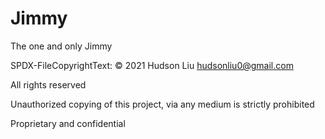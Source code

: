 # Jimmy
The one and only Jimmy

SPDX-FileCopyrightText: © 2021 Hudson Liu <hudsonliu0@gmail.com>

All rights reserved

Unauthorized copying of this project, via any medium is strictly prohibited

Proprietary and confidential
